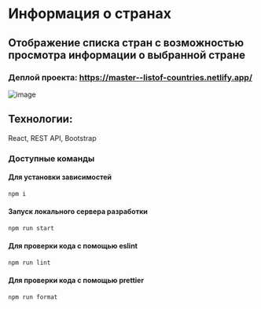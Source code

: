 # Информация о странах

## Отображение списка стран с возможностью просмотра информации о выбранной стране

### Деплой проекта: https://master--listof-countries.netlify.app/

![image](https://github.com/Christinnenko/list-of-countries/assets/135636897/caff06e2-dbec-4f58-9d3e-71a2ea532f04)

## Технологии:

React, REST API, Bootstrap

### Доступные команды

#### Для установки зависимостей

```sh
npm i
```

#### Запуск локального сервера разработки

```sh
npm run start
```

#### Для проверки кода с помощью eslint

```sh
npm run lint
```

#### Для проверки кода с помощью prettier

```sh
npm run format
```



